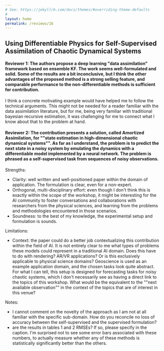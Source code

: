 ```yaml
---
# See: https://jekyllrb.com/docs/themes/#overriding-theme-defaults
#
layout: home
permalink: /reviews/16
---
```


## Using Differentiable Physics for Self-Supervised Assimilation of Chaotic Dynamical Systems

#### Reviewer 1: The authors propose a deep learning "data assimilation" framework based on ensemble KF. The work seems well-formulated and solid. Some of the results are a bit inconclusive, but I think the other advantages of the proposed method is a strong selling feature, and comparable performance to the non-differentiable methods is sufficient for contribution. 	

I think a concrete motivating example would have helped me to follow the technical arguments. This might not be needed for a reader familiar with the data assimilation literature, but for me, being very familiar with traditional bayesian recursive estimation, it was challenging for me to connect what I know about that to the problem at hand.

#### Reviewer 2: The contribution presents a solution, called Amortized Assimilation, for ""state estimation in high-dimensional chaotic dynamical systems"". As far as I understand, the problem is to predict the next state in a noisy system by emulating the dynamics with a differentiable model implemented by a neural network. The problem is phrased as a self-supervised task from sequences of noisy observations.

Strengths:
- Clarity: well written and well-positioned paper within the domain of application. The formulation is clear, even for a non-expert.
- Orthogonal, multi-disciplinary effort: even though I don't think this is exactly within the scope of the workshop, it might be interesting for the AI community to foster conversations and collaborations with researchers from the physical sciences, and learning from the problems and methodologies encountered in those scenarios. 
- Soundness: to the best of my knowledge, the experimental setup and formulation is sounds.

Limitations:
- Context: the paper could do a better job contextualizing this contribution within the field of AI. It is not entirely clear to me what types of problems these models could represent in a traditional AI domain. Does this have to do with rendering? AR/VR applications? Or is this exclusively applicable to physical science domains? Geoscience is used as an example application domain, and the chosen tasks look quite abstract. For what I can tell, this setup is designed for forecasting tasks for noisy chaotic systems, which I don't necessarily see as having a direct link to the topics of this workshop. What would be the equivalent to the ""next available observation"" in the context of the topics that are of interest in this venue?

Notes:
- I cannot comment on the novelty of the approach as I am not at all familiar with the specific sub-domain. How do you reconcile no loss of accuracy between the self-supervised and the supervised formulation?
- are the results in tables 1 and 2 RMSEs? If so, please specify in the caption. I'm surprised not to see some error bars associated with these numbers, to actually measure whether any of these methods is statistically significantly better than the others.